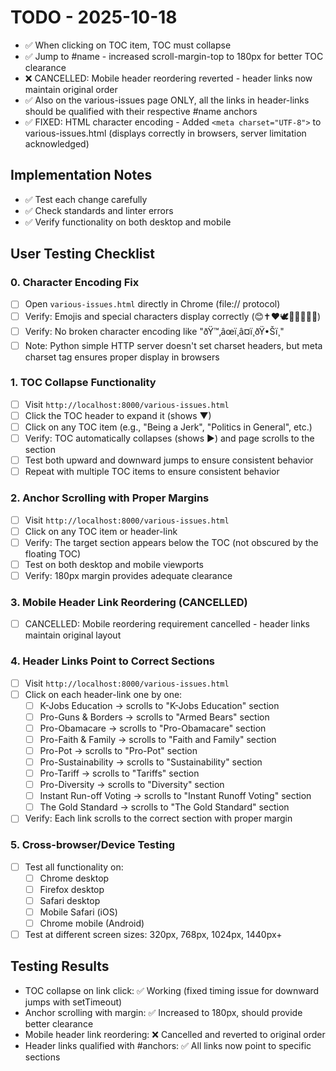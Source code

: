 # TODO - 2025-10-18

- ✅ When clicking on TOC item, TOC must collapse
- ✅ Jump to #name - increased scroll-margin-top to 180px for better TOC clearance
- ❌ CANCELLED: Mobile header reordering reverted - header links now maintain original order
- ✅ Also on the various-issues page ONLY, all the links in header-links should be qualified with their respective #name anchors
- ✅ FIXED: HTML character encoding - Added `<meta charset="UTF-8">` to various-issues.html (displays correctly in browsers, server limitation acknowledged)

## Implementation Notes

- ✅ Test each change carefully
- ✅ Check standards and linter errors
- ✅ Verify functionality on both desktop and mobile

## User Testing Checklist

### 0. Character Encoding Fix

- [ ] Open `various-issues.html` directly in Chrome (file:// protocol)
- [ ] Verify: Emojis and special characters display correctly (😊✝️❤️🕊️🍕🌮🍣🍜🍔)
- [ ] Verify: No broken character encoding like "ðŸ™‚âœï¸â¤ï¸ðŸ•Šï¸"
- [ ] Note: Python simple HTTP server doesn't set charset headers, but meta charset tag ensures proper display in browsers

### 1. TOC Collapse Functionality

- [ ] Visit `http://localhost:8000/various-issues.html`
- [ ] Click the TOC header to expand it (shows ▼)
- [ ] Click on any TOC item (e.g., "Being a Jerk", "Politics in General", etc.)
- [ ] Verify: TOC automatically collapses (shows ▶) and page scrolls to the section
- [ ] Test both upward and downward jumps to ensure consistent behavior
- [ ] Repeat with multiple TOC items to ensure consistent behavior

### 2. Anchor Scrolling with Proper Margins

- [ ] Visit `http://localhost:8000/various-issues.html`
- [ ] Click on any TOC item or header-link
- [ ] Verify: The target section appears below the TOC (not obscured by the floating TOC)
- [ ] Test on both desktop and mobile viewports
- [ ] Verify: 180px margin provides adequate clearance

### 3. Mobile Header Link Reordering (CANCELLED)

- [ ] CANCELLED: Mobile reordering requirement cancelled - header links maintain original layout

### 4. Header Links Point to Correct Sections

- [ ] Visit `http://localhost:8000/various-issues.html`
- [ ] Click on each header-link one by one:
  - [ ] K-Jobs Education → scrolls to "K-Jobs Education" section
  - [ ] Pro-Guns & Borders → scrolls to "Armed Bears" section
  - [ ] Pro-Obamacare → scrolls to "Pro-Obamacare" section
  - [ ] Pro-Faith & Family → scrolls to "Faith and Family" section
  - [ ] Pro-Pot → scrolls to "Pro-Pot" section
  - [ ] Pro-Sustainability → scrolls to "Sustainability" section
  - [ ] Pro-Tariff → scrolls to "Tariffs" section
  - [ ] Pro-Diversity → scrolls to "Diversity" section
  - [ ] Instant Run-off Voting → scrolls to "Instant Runoff Voting" section
  - [ ] The Gold Standard → scrolls to "The Gold Standard" section
- [ ] Verify: Each link scrolls to the correct section with proper margin

### 5. Cross-browser/Device Testing

- [ ] Test all functionality on:
  - [ ] Chrome desktop
  - [ ] Firefox desktop
  - [ ] Safari desktop
  - [ ] Mobile Safari (iOS)
  - [ ] Chrome mobile (Android)
- [ ] Test at different screen sizes: 320px, 768px, 1024px, 1440px+

## Testing Results

- TOC collapse on link click: ✅ Working (fixed timing issue for downward jumps with setTimeout)
- Anchor scrolling with margin: ✅ Increased to 180px, should provide better clearance
- Mobile header link reordering: ❌ Cancelled and reverted to original order
- Header links qualified with #anchors: ✅ All links now point to specific sections
